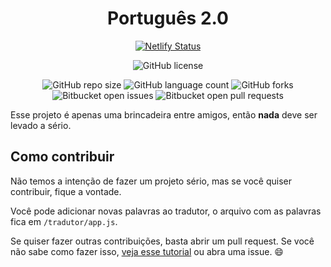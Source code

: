<div align="center">

# Português 2.0

[![Netlify Status](https://api.netlify.com/api/v1/badges/e95e111a-b22f-4a80-ab1c-bbd203d67044/deploy-status)](https://app.netlify.com/sites/novoportugues/deploys)

![GitHub license](https://img.shields.io/github/license/gabrielsozinho/novoportugues?style=for-the-badge)

![GitHub repo size](https://img.shields.io/github/repo-size/gabrielsozinho/novoportugues?style=for-the-badge)
![GitHub language count](https://img.shields.io/github/languages/count/gabrielsozinho/novoportugues?style=for-the-badge)
![GitHub forks](https://img.shields.io/github/forks/gabrielsozinho/novoportugues?style=for-the-badge)
![Bitbucket open issues](https://img.shields.io/bitbucket/issues/gabrielsozinho/novoportugues?style=for-the-badge)
![Bitbucket open pull requests](https://img.shields.io/bitbucket/pr-raw/gabrielsozinho/novoportugues?style=for-the-badge)

</div>

Esse projeto é apenas uma brincadeira entre amigos, então **nada** deve ser levado a sério.

## Como contribuir

Não temos a intenção de fazer um projeto sério, mas se você quiser contribuir, fique a vontade.

Você pode adicionar novas palavras ao tradutor, o arquivo com as palavras fica em `/tradutor/app.js`.

Se quiser fazer outras contribuições, basta abrir um pull request. Se você não sabe como fazer isso, [veja esse tutorial](https://help.github.com/articles/using-pull-requests/) ou abra uma issue. :smile:
